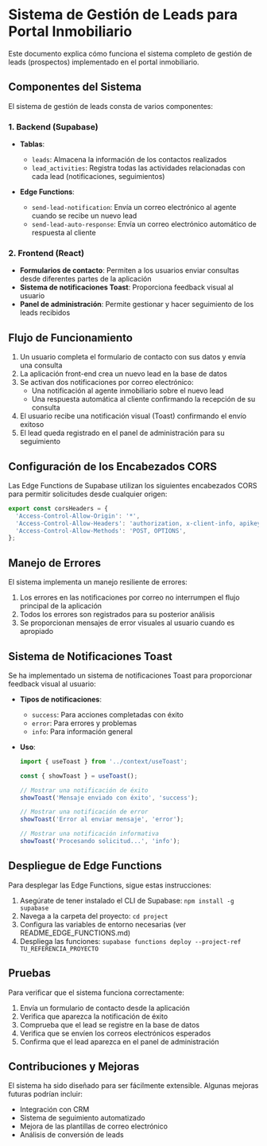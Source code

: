 # Sistema de Gestión de Leads para Portal Inmobiliario

Este documento explica cómo funciona el sistema completo de gestión de leads (prospectos) implementado en el portal inmobiliario.

## Componentes del Sistema

El sistema de gestión de leads consta de varios componentes:

### 1. Backend (Supabase)

- **Tablas**: 
  - `leads`: Almacena la información de los contactos realizados
  - `lead_activities`: Registra todas las actividades relacionadas con cada lead (notificaciones, seguimientos)

- **Edge Functions**:
  - `send-lead-notification`: Envía un correo electrónico al agente cuando se recibe un nuevo lead
  - `send-lead-auto-response`: Envía un correo electrónico automático de respuesta al cliente

### 2. Frontend (React)

- **Formularios de contacto**: Permiten a los usuarios enviar consultas desde diferentes partes de la aplicación
- **Sistema de notificaciones Toast**: Proporciona feedback visual al usuario
- **Panel de administración**: Permite gestionar y hacer seguimiento de los leads recibidos

## Flujo de Funcionamiento

1. Un usuario completa el formulario de contacto con sus datos y envía una consulta
2. La aplicación front-end crea un nuevo lead en la base de datos
3. Se activan dos notificaciones por correo electrónico:
   - Una notificación al agente inmobiliario sobre el nuevo lead
   - Una respuesta automática al cliente confirmando la recepción de su consulta
4. El usuario recibe una notificación visual (Toast) confirmando el envío exitoso
5. El lead queda registrado en el panel de administración para su seguimiento

## Configuración de los Encabezados CORS

Las Edge Functions de Supabase utilizan los siguientes encabezados CORS para permitir solicitudes desde cualquier origen:

```typescript
export const corsHeaders = {
  'Access-Control-Allow-Origin': '*',
  'Access-Control-Allow-Headers': 'authorization, x-client-info, apikey, content-type',
  'Access-Control-Allow-Methods': 'POST, OPTIONS',
};
```

## Manejo de Errores

El sistema implementa un manejo resiliente de errores:

1. Los errores en las notificaciones por correo no interrumpen el flujo principal de la aplicación
2. Todos los errores son registrados para su posterior análisis
3. Se proporcionan mensajes de error visuales al usuario cuando es apropiado

## Sistema de Notificaciones Toast

Se ha implementado un sistema de notificaciones Toast para proporcionar feedback visual al usuario:

- **Tipos de notificaciones**: 
  - `success`: Para acciones completadas con éxito
  - `error`: Para errores y problemas
  - `info`: Para información general

- **Uso**:
  ```typescript
  import { useToast } from '../context/useToast';
  
  const { showToast } = useToast();
  
  // Mostrar una notificación de éxito
  showToast('Mensaje enviado con éxito', 'success');
  
  // Mostrar una notificación de error
  showToast('Error al enviar mensaje', 'error');
  
  // Mostrar una notificación informativa
  showToast('Procesando solicitud...', 'info');
  ```

## Despliegue de Edge Functions

Para desplegar las Edge Functions, sigue estas instrucciones:

1. Asegúrate de tener instalado el CLI de Supabase: `npm install -g supabase`
2. Navega a la carpeta del proyecto: `cd project`
3. Configura las variables de entorno necesarias (ver README_EDGE_FUNCTIONS.md)
4. Despliega las funciones: `supabase functions deploy --project-ref TU_REFERENCIA_PROYECTO`

## Pruebas

Para verificar que el sistema funciona correctamente:

1. Envía un formulario de contacto desde la aplicación
2. Verifica que aparezca la notificación de éxito
3. Comprueba que el lead se registre en la base de datos
4. Verifica que se envíen los correos electrónicos esperados
5. Confirma que el lead aparezca en el panel de administración

## Contribuciones y Mejoras

El sistema ha sido diseñado para ser fácilmente extensible. Algunas mejoras futuras podrían incluir:

- Integración con CRM
- Sistema de seguimiento automatizado
- Mejora de las plantillas de correo electrónico
- Análisis de conversión de leads
